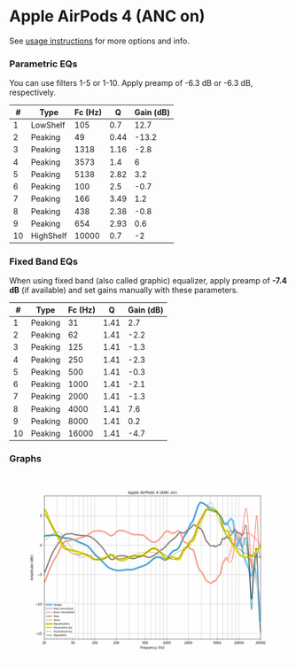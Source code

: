 # Apple AirPods 4 (ANC on)
See [usage instructions](https://github.com/jaakkopasanen/AutoEq#usage) for more options and info.

### Parametric EQs
You can use filters 1-5 or 1-10. Apply preamp of -6.3 dB or -6.3 dB, respectively.

|   # | Type      |   Fc (Hz) |    Q |   Gain (dB) |
|-----|-----------|-----------|------|-------------|
|   1 | LowShelf  |       105 | 0.7  |        12.7 |
|   2 | Peaking   |        49 | 0.44 |       -13.2 |
|   3 | Peaking   |      1318 | 1.16 |        -2.8 |
|   4 | Peaking   |      3573 | 1.4  |         6   |
|   5 | Peaking   |      5138 | 2.82 |         3.2 |
|   6 | Peaking   |       100 | 2.5  |        -0.7 |
|   7 | Peaking   |       166 | 3.49 |         1.2 |
|   8 | Peaking   |       438 | 2.38 |        -0.8 |
|   9 | Peaking   |       654 | 2.93 |         0.6 |
|  10 | HighShelf |     10000 | 0.7  |        -2   |

### Fixed Band EQs
When using fixed band (also called graphic) equalizer, apply preamp of **-7.4 dB** (if available) and set gains manually with these parameters.

|   # | Type    |   Fc (Hz) |    Q |   Gain (dB) |
|-----|---------|-----------|------|-------------|
|   1 | Peaking |        31 | 1.41 |         2.7 |
|   2 | Peaking |        62 | 1.41 |        -2.2 |
|   3 | Peaking |       125 | 1.41 |        -1.3 |
|   4 | Peaking |       250 | 1.41 |        -2.3 |
|   5 | Peaking |       500 | 1.41 |        -0.3 |
|   6 | Peaking |      1000 | 1.41 |        -2.1 |
|   7 | Peaking |      2000 | 1.41 |        -1.3 |
|   8 | Peaking |      4000 | 1.41 |         7.6 |
|   9 | Peaking |      8000 | 1.41 |         0.2 |
|  10 | Peaking |     16000 | 1.41 |        -4.7 |

### Graphs
![](./Apple%20AirPods%204%20(ANC%20on).png)
